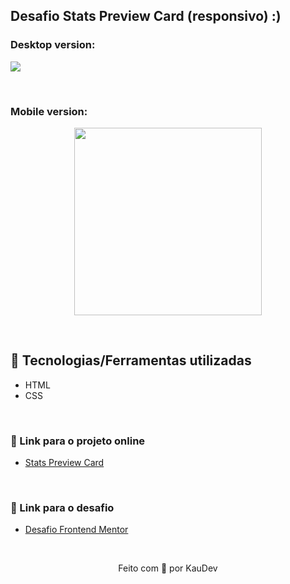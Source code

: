 ## Desafio Stats Preview Card (responsivo) :)

### Desktop version:
<img src="https://user-images.githubusercontent.com/100402549/157049866-a7e42c4c-ee99-481d-a82e-9449eb58eaec.png" align="center" />

&nbsp;

### Mobile version:
<p align="center">
<img src="https://user-images.githubusercontent.com/100402549/157049901-46b21d7f-eca7-4a9a-a321-142a7f5c62e5.png" width="300px" align="center" />
</p>

&nbsp;

## 💜 Tecnologias/Ferramentas utilizadas

* HTML
* CSS

&nbsp;

### 💜 Link para o projeto online
* [Stats Preview Card](https://kauanidev.github.io/stats-preview-card/)

&nbsp;

### 💜 Link para o desafio
* [Desafio Frontend Mentor](https://www.frontendmentor.io/challenges/stats-preview-card-component-8JqbgoU62)

&nbsp;

<p align="center">Feito com 💜 por KauDev</p>

